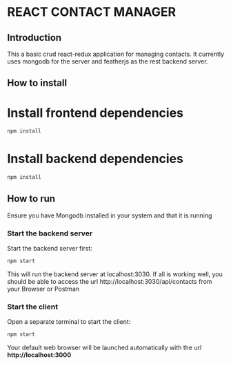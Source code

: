 # REACT CONTACT MANAGER

## Introduction
This a basic crud react-redux application for managing contacts. It currently uses mongodb for the server and featherjs as the rest backend server.

##  How to install


# Install frontend dependencies
```bash
npm install
```
# Install backend dependencies

```bash
npm install
```



## How to run
Ensure you have Mongodb installed in your system and that it is running

### Start the backend server
Start the backend server first:

```bash
npm start
```
This will run the backend server at localhost:3030. If all is working well, you should be able to access the url http://localhost:3030/api/contacts from your Browser or Postman

### Start the client
Open a separate terminal to start the client:

```bash
npm start
```

Your default web browser will be launched automatically with the url **http://localhost:3000**
